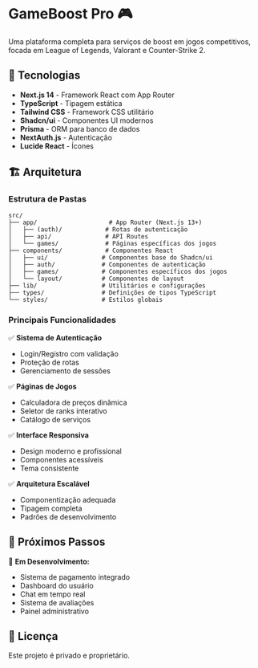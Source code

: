 # GameBoost Pro 🎮

Uma plataforma completa para serviços de boost em jogos competitivos, focada em League of Legends, Valorant e Counter-Strike 2.

## 🚀 Tecnologias

- **Next.js 14** - Framework React com App Router
- **TypeScript** - Tipagem estática
- **Tailwind CSS** - Framework CSS utilitário  
- **Shadcn/ui** - Componentes UI modernos
- **Prisma** - ORM para banco de dados
- **NextAuth.js** - Autenticação
- **Lucide React** - Ícones

## 🏗️ Arquitetura

### Estrutura de Pastas
```
src/
├── app/                    # App Router (Next.js 13+)
│   ├── (auth)/            # Rotas de autenticação
│   ├── api/               # API Routes
│   └── games/             # Páginas específicas dos jogos
├── components/            # Componentes React
│   ├── ui/               # Componentes base do Shadcn/ui
│   ├── auth/             # Componentes de autenticação
│   ├── games/            # Componentes específicos dos jogos
│   └── layout/           # Componentes de layout
├── lib/                  # Utilitários e configurações
├── types/                # Definições de tipos TypeScript
└── styles/               # Estilos globais
```

### Principais Funcionalidades

✅ **Sistema de Autenticação**
- Login/Registro com validação
- Proteção de rotas
- Gerenciamento de sessões

✅ **Páginas de Jogos**
- Calculadora de preços dinâmica
- Seletor de ranks interativo
- Catálogo de serviços

✅ **Interface Responsiva**
- Design moderno e profissional
- Componentes acessíveis
- Tema consistente

✅ **Arquitetura Escalável**
- Componentização adequada
- Tipagem completa
- Padrões de desenvolvimento

## 🎯 Próximos Passos

🔄 **Em Desenvolvimento:**
- Sistema de pagamento integrado
- Dashboard do usuário
- Chat em tempo real
- Sistema de avaliações
- Painel administrativo

## 📝 Licença

Este projeto é privado e proprietário.